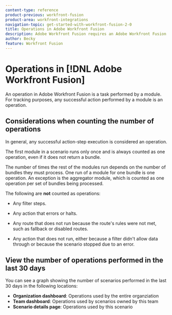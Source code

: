 ```yaml
---
content-type: reference
product-previous: workfront-fusion
product-area: workfront-integrations
navigation-topic: get-started-with-workfront-fusion-2-0
title: Operations in Adobe Workfront Fusion
description: Adobe Workfront Fusion requires an Adobe Workfront Fusion license in addition to an Adobe Workfront license.
author: Becky
feature: Workfront Fusion
---
```

# Operations in [!DNL Adobe Workfront Fusion]

An operation in Adobe Workfront Fusion is a task performed by a module. For tracking purposes, any successful action performed by a module is an operation.

## Considerations when counting the number of operations

In general, any successful action-step execution is considered an operation.

The first module in a scenario runs only once and is always counted as one operation, even if it does not return a bundle. 

The number of times the rest of the modules run depends on the number of bundles they must process.  One run of a module for one bundle is one operation. An exception is the aggregator module, which is counted as one operation per set of bundles being processed.

The following are **not** counted as operations:

* Any filter steps.

* Any action that errors or halts.

* Any route that does not run because the route's rules were not met, such as fallback or disabled routes.

* Any action that does not run, either because a filter didn't allow data through or because the scenario stopped due to an error.


## View the number of operations performed in the last 30 days

You can see a graph showing the number of scenarios performed in the last 30 days in the following locations:

* **Organization dashboard**: Operations used by the entire organziation
* **Team dashboard**: Operations used by scenarios owned by this team
* **Scenario details page**: Operations used by this scenario
